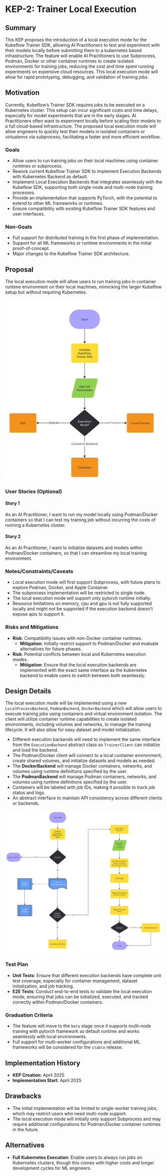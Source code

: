 # KEP-2: Trainer Local Execution

## Summary

This KEP proposes the introduction of a local execution mode for the Kubeflow Trainer SDK, allowing AI Practitioners to test and experiment with their models locally before submitting them to a kubernetes based infrastructure.
The feature will enable AI Practitioners to use Subprocess, Podman, Docker or other container runtimes to create isolated environments for training jobs, reducing the cost and time spent running experiments on expensive cloud resources.
This local execution mode will allow for rapid prototyping, debugging, and validation of training jobs.

## Motivation

Currently, Kubeflow’s Trainer SDK requires jobs to be executed on a Kubernetes cluster.
This setup can incur significant costs and time delays, especially for model experiments that are in the early stages.
AI Practitioners often want to experiment locally before scaling their models to a full cloud-based infrastructure.
The proposed local execution mode will allow engineers to quickly test their models in isolated containers or virtualenvs via subprocess, facilitating a faster and more efficient workflow.

### Goals
- Allow users to run training jobs on their local machines using container runtimes or subprocess.
- Rework current Kubeflow Trainer SDK to implement Execution Backends with Kubernetes Backend as default.
- Implement Local Execution Backends that integrates seamlessly with the Kubeflow SDK, supporting both single-node and multi-node training processes.
- Provide an implementation that supports PyTorch, with the potential to extend to other ML frameworks or runtimes.
- Ensure compatibility with existing Kubeflow Trainer SDK features and user interfaces.

### Non-Goals
- Full support for distributed training in the first phase of implementation.
- Support for all ML frameworks or runtime environments in the initial proof-of-concept.
- Major changes to the Kubeflow Trainer SDK architecture.

## Proposal

The local execution mode will allow users to run training jobs in container runtime environment on their local machines, mimicking the larger Kubeflow setup but without requiring Kubernetes.

![Architecture Diagram](high-level-arch.svg)

### User Stories (Optional)

#### Story 1
As an AI Practitioner, I want to run my model locally using Podman/Docker containers so that I can test my training job without incurring the costs of running a Kubernetes cluster.

#### Story 2
As an AI Practitioner, I want to initialize datasets and models within Podman/Docker containers, so that I can streamline my local training environment.

### Notes/Constraints/Caveats
- Local execution mode will first support Subprocess, with future plans to explore Podman, Docker, and Apple Container.
- The subprocess implementation will be restricted to single node.
- The local execution mode will support only pytorch runtime initially.
- Resource limitations on memory, cpu and gpu is not fully supported locally and might not be supported if the execution backend doesn't expose apis to support it.

### Risks and Mitigations
- **Risk**: Compatibility issues with non-Docker container runtimes.
  - **Mitigation**: Initially restrict support to Podman/Docker and evaluate alternatives for future phases.
- **Risk**: Potential conflicts between local and Kubernetes execution modes.
  - **Mitigation**: Ensure that the local execution backends are implemented with the exact same interface as the kubernetes backend to enable users to switch between both seamlessly.

## Design Details

The local execution mode will be implemented using a new `LocalProcessBackend`, `PodmanBackend`, `DockerBackend` which will allow users to execute training jobs using containers and virtual environment isolation. The client will utilize container runtime capabilities to create isolated environments, including volumes and networks, to manage the training lifecycle. It will also allow for easy dataset and model initialization.

- Different execution backends will need to implement the same interface from the `ExecutionBackend` abstract class so `TrainerClient` can initialize and load the backend.
- The Podman/Docker client will connect to a local container environment, create shared volumes, and initialize datasets and models as needed.
- The **DockerBackend** will manage Docker containers, networks, and volumes using runtime definitions specified by the user.
- The **PodmanBackend** will manage Podman containers, networks, and volumes using runtime definitions specified by the user.
- Containers will be labeled with job IDs, making it possible to track job status and logs.
- An abstract interface to maintain API consistency across different clients or backends.

![Detailed Workflow](detailed-workflow.svg)

### Test Plan

- **Unit Tests**: Ensure that different execution backends have complete unit test coverage, especially for container management, dataset initialization, and job tracking.
- **E2E Tests**: Conduct end-to-end tests to validate the local execution mode, ensuring that jobs can be initialized, executed, and tracked correctly within Podman/Docker containers.

### Graduation Criteria
- The feature will move to the `beta` stage once it supports multi-node training with pytorch framework as default runtime and works seamlessly with local environments.
- Full support for multi-worker configurations and additional ML frameworks will be considered for the `stable` release.

## Implementation History
- **KEP Creation**: April 2025
- **Implementation Start**: April 2025
## Drawbacks

- The initial implementation will be limited to single-worker training jobs, which may restrict users who need multi-node support.
- The local execution mode will initially only support Subprocess and may require additional configurations for Podman/Docker container runtimes in the future.

## Alternatives
- **Full Kubernetes Execution**: Enable users to always run jobs on Kubernetes clusters, though this comes with higher costs and longer development cycles for ML engineers.
